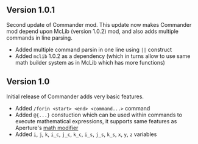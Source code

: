 ## Version 1.0.1

Second update of Commander mod. This update now makes Commander mod depend upon McLib (version 1.0.2) mod, and also adds multiple commands in line parsing.

* Added multiple command parsin in one line using `||` construct
* Added `mclib` 1.0.2 as a dependency (which in turns allow to use same math builder system as in McLib which has more functions)

## Version 1.0

Initial release of Commander adds very basic features.

<?php echo youtube('R_Nnu-iLj1c', $domain) ?> 

* Added `/forin <start> <end> <command...>` command
* Added `@{...}` constuction which can be used within commands to execute mathematical expressions, it supports same features as Aperture's [math modifier](https://github.com/mchorse/aperture/wiki/Math-Expressions)
* Added `i`, `j`, `k`,  `i_c`, `j_c`, `k_c`, `i_s`, `j_s`, `k_s`,  `x`,  `y`, `z` variables